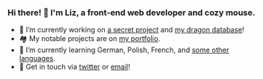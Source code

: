 ### Hi there! 👋 I'm Liz, a front-end web developer and cozy mouse.

- 🔭 I’m currently working on [a secret project](https://github.com/cozymaus/news) and [my dragon database](https://github.com/cozymaus/dragon-database)!
- 🏘️ My notable projects are on [my portfolio](https://cozymaus.com).  
- 🌱 I’m currently learning German, Polish, French, and [some other languages](http://duolingo.com/cozymaus).
- 💬 Get in touch via [twitter](https://twitter.com/cozymaus) or [email](mailto:liz@cozymaus.com)!
